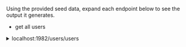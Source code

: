 
Using the provided seed data, expand each endpoint below to see the output it generates.

- get all users
<details>
<summary>localhost:1982/users/users</summary>

'''JSON
[
    {
        "userid": 1,
        "username": "john",
        "primaryemail": "a@b.c"
    }
]
'''

- post a new user
<details>
<summary>localhost:1982/users/users</summary>

'''JSON
[
    {
        "username": "James",
        "password" : "Coffee123",
        "primaryemail": "thing"
    }
]
'''